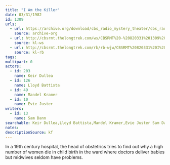 ```yaml
---
title: "I Am the Killer"
date: 03/31/1982
id: 1309
urls: 
  - url: https://archive.org/download/cbs_radio_mystery_theater/cbs_radio_mystery_theater-1301-1350.zip/cbs_radio_mystery_theater-1301-1350%2Fcbsrmt_1309_i_am_the_killer.mp3
    source: archive-org
  - url: http://cbsrmt.thelongtrek.com/ws/CBSRMT%20-%20820331%201309%20I%20Am%20The%20Killer_ws.mp3
    source: kl-ws
  - url: http://cbsrmt.thelongtrek.com/rb/rb-wjw/CBSRMT%20820331%20I%20Am%20The%20Killer_wjw.mp3
    source: kl-rb
tags: 
multipart: 0
actors:  
  - id: 203
    name: Keir Dullea  
  - id: 126
    name: Lloyd Battista  
  - id: 49
    name: Mandel Kramer  
  - id: 10
    name: Evie Juster
writers:  
  - id: 13
    name: Sam Dann
searchable: Keir Dullea,Lloyd Battista,Mandel Kramer,Evie Juster Sam Dann
notes: 
descriptionSource: kf
---
```

In a 19th century hospital, the head of obstetrics tries to find out why a high number of women die in child birth in the ward where doctors deliver babies but midwives seldom have problems.
